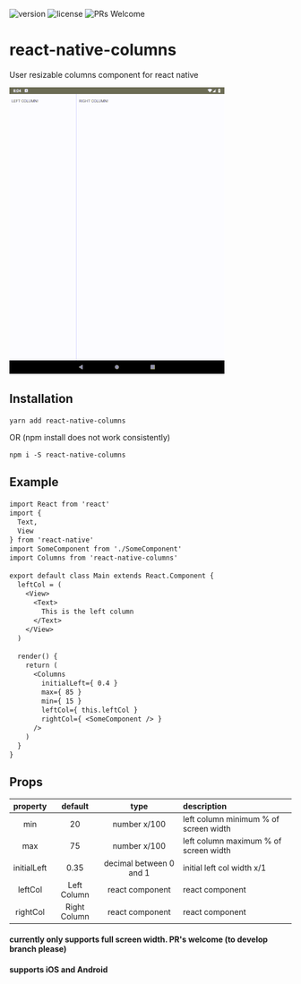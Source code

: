 ![version](https://img.shields.io/badge/version-1.0.5-green.svg)
![license](https://img.shields.io/github/license/mashape/apistatus.svg)
![PRs Welcome](https://img.shields.io/badge/PRs-welcome-green.svg)

# react-native-columns
User resizable columns component for react native

![](react-native-columns.gif)

## Installation
```
yarn add react-native-columns
```

OR (npm install does not work consistently)

```
npm i -S react-native-columns
```

## Example
```
import React from 'react'
import {
  Text,
  View
} from 'react-native'
import SomeComponent from './SomeComponent'
import Columns from 'react-native-columns'

export default class Main extends React.Component {
  leftCol = (
    <View>
      <Text>
        This is the left column
      </Text>
    </View>
  )

  render() {
    return (
      <Columns
        initialLeft={ 0.4 }
        max={ 85 }
        min={ 15 }
        leftCol={ this.leftCol }
        rightCol={ <SomeComponent /> }
      />
    )
  }
}
```

## Props
| property    | default                     | type                    | description                           |
| :---------: |:---------------------------:| :----------------------:| :------------------------------------ |
| min         |   20                        |            number x/100 | left column minimum % of screen width |
| max         |   75                        |            number x/100 | left column maximum % of screen width |
| initialLeft | 0.35                        | decimal between 0 and 1 | initial left col width x/1            |
| leftCol     | <Text>Left Column</Text>  |         react component | react component                       |
| rightCol    | <Text>Right Column</Text> |         react component | react component                       |


#### currently only supports full screen width. PR's welcome (to develop branch please)
#### supports iOS and Android
